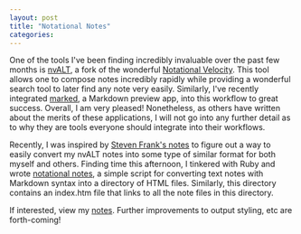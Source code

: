 ```yaml
---
layout: post
title: "Notational Notes"
categories: 
---
```

One of the tools I've been finding incredibly invaluable over the past few months is [nvALT](http://brettterpstra.com/project/nvalt/), a fork of the wonderful [Notational Velocity](http://notational.net).  This tool allows one to compose notes incredibly rapidly while providing a wonderful search tool to later find any note very easily.  Similarly, I've recently integrated [marked](http://markedapp.com/), a Markdown preview app, into this workflow to great success.  Overall, I am very pleased!  Nonetheless, as others have written about the merits of these applications, I will not go into any further detail as to why they are tools everyone should integrate into their workflows.

Recently, I was inspired by [Steven Frank's notes](http://stevenf.com/notes/) to figure out a way to easily convert my nvALT notes into some type of similar format for both myself and others.  Finding time this afternoon, I tinkered with Ruby and wrote [notational notes](https://github.com/kfr2/notational-notes), a simple script for converting text notes with Markdown syntax into a directory of HTML files.  Similarly, this directory contains an index.htm file that links to all the note files in this directory.

If interested, view my [notes](http://dl.dropbox.com/u/7030113/notes/index.htm).  Further improvements to output styling, etc are forth-coming!
